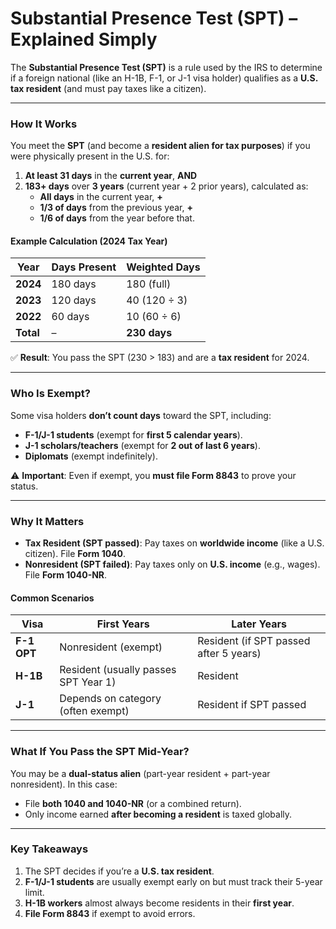 # Substantial Presence Test (SPT) – Explained Simply
The **Substantial Presence Test (SPT)** is a rule used by the IRS to determine if a foreign national (like an H-1B, F-1, or J-1 visa holder) qualifies as a **U.S. tax resident** (and must pay taxes like a citizen).  

---

### **How It Works**  
You meet the **SPT** (and become a **resident alien for tax purposes**) if you were physically present in the U.S. for:  
1. **At least 31 days** in the **current year**, **AND**  
2. **183+ days** over **3 years** (current year + 2 prior years), calculated as:  
   - **All days** in the current year, **+**  
   - **1/3 of days** from the previous year, **+**  
   - **1/6 of days** from the year before that.  

#### **Example Calculation (2024 Tax Year)**  
| Year       | Days Present | Weighted Days |
|------------|--------------|---------------|
| **2024**   | 180 days     | 180 (full)    |
| **2023**   | 120 days     | 40 (120 ÷ 3)  |
| **2022**   | 60 days      | 10 (60 ÷ 6)   |
| **Total**  | –            | **230 days**  |  

✅ **Result**: You pass the SPT (230 > 183) and are a **tax resident** for 2024.  

---

### **Who Is Exempt?**  
Some visa holders **don’t count days** toward the SPT, including:  
- **F-1/J-1 students** (exempt for **first 5 calendar years**).  
- **J-1 scholars/teachers** (exempt for **2 out of last 6 years**).  
- **Diplomats** (exempt indefinitely).  

⚠️ **Important**: Even if exempt, you **must file Form 8843** to prove your status.  

---

### **Why It Matters**  
- **Tax Resident (SPT passed)**: Pay taxes on **worldwide income** (like a U.S. citizen). File **Form 1040**.  
- **Nonresident (SPT failed)**: Pay taxes only on **U.S. income** (e.g., wages). File **Form 1040-NR**.  

#### **Common Scenarios**  
| Visa       | First Years | Later Years |
|------------|-------------|-------------|
| **F-1 OPT** | Nonresident (exempt) | Resident (if SPT passed after 5 years) |
| **H-1B**   | Resident (usually passes SPT Year 1) | Resident |
| **J-1**    | Depends on category (often exempt) | Resident if SPT passed |

---

### **What If You Pass the SPT Mid-Year?**  
You may be a **dual-status alien** (part-year resident + part-year nonresident). In this case:  
- File **both 1040 and 1040-NR** (or a combined return).  
- Only income earned **after becoming a resident** is taxed globally.  

---

### **Key Takeaways**  
1. The SPT decides if you’re a **U.S. tax resident**.  
2. **F-1/J-1 students** are usually exempt early on but must track their 5-year limit.  
3. **H-1B workers** almost always become residents in their **first year**.  
4. **File Form 8843** if exempt to avoid errors.  